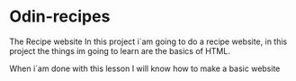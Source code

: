 # Odin-recipes
The Recipe website
In this project i´am going to do a recipe website, in this project the things im going to learn are the basics of HTML. 

When i´am done with this lesson I will know how to make a basic website
